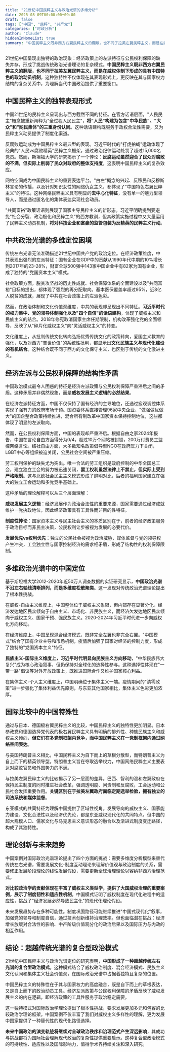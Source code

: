 ```yaml
---
title: "21世纪中国民粹主义与政治光谱的多维分析"
date: 2025-08-09T00:00:00+09:00
draft: false
tags: ["中国", "民粹", "共产党"]
categories: ["时政分析"]
author: "Claude"
hiddenInHomeList: true
summary: "中国民粹主义既非西方右翼民粹主义的翻版，也不同于拉美左翼民粹主义，而是在威权体制下形成的具有中国特色的政治动员机制"
---
```

21世纪中国呈现出独特的政治现象：经济政策上的左派特征与公民权利保障的缺失并存，形成了挑战传统政治光谱理论的复杂模式。**中国民粹主义既非西方右翼民粹主义的翻版，也不同于拉美左翼民粹主义，而是在威权体制下形成的具有中国特色的政治动员机制**。这种独特性不仅体现在其表现形式上，更反映在其与国家权力结构的复杂关系中，为理解当代中国政治提供了重要窗口。

## 中国民粹主义的独特表现形式

中国21世纪的民粹主义呈现出与西方截然不同的特征。在官方话语层面，"人民民主"概念被重新阐释为"全过程人民民主"，**将"人民"构建为包含"中华民族"、"大众"和"网民集体"的三重身份认同**。这种话语建构既服务于政权合法性需要，又为民粹主义动员提供了制度化渠道。

反腐败运动成为中国民粹主义最典型的表现。习近平时代的"打虎拍蝇"运动体现了经典的"人民vs腐败精英"民粹主义框架，通过政治纪律运动处罚了超过15,000名党员。然而，斯坦福大学的研究揭示了一个悖论：**反腐运动虽然迎合了民众对腐败的不满，但实际上削弱了民众对政府的整体支持度**，这表明中国民粹主义的复杂效应。

网络空间成为中国民粹主义的重要表达平台。"白左"概念的兴起、反移民和反穆斯林言论的传播，以及针对知识女性的网络仇女主义，都体现了"中国特色右翼民粹主义"的特征。这种网络民粹主义具有明显的**去中心化特征**，没有单一的魅力型领导人，而是通过匿名化的集体表达实现社会动员。

"共同富裕"政策话语则展现了国家主导民粹主义的新形态。习近平明确提到要避免"社会分裂、政治极化和民粹主义"的西方教训，但其政策实施过程中又大量运用了民粹主义动员机制，**将对科技企业和富豪的监管包装为反精英的民粹主义行动**。

## 中共政治光谱的多维定位困境

传统左右光谱无法准确描述21世纪中国共产党的政治定位。在经济政策维度，中共表现出强烈的左派特征：国有企业在GDP中的贡献从1990年代中期的10%增长到2017年的23-28%，财富全球500强中143家中国企业中有82家为国有企业，形成了独特的"党国资本主义"模式。

社会政策方面，脱贫攻坚战的历史性成就、社会保障体系的全面建设以及"共同富裕"目标的提出，都体现了强烈的再分配取向。基本医保覆盖率超过95%，近8亿人脱贫的成就，展现了中共在社会政策上的左派色彩。

然而，在政治体制和文化价值观维度，中共的表现却呈现出不同特征。**习近平时代的权力集中、党的领导体制强化以及"四个自信"的话语建构**，体现了威权主义和民族主义的结合。2018年修宪取消国家主席任期限制，机构改革强化党的全面领导，反映了从"碎片化威权主义"向"灵活威权主义"的转变。

文化维度上，从批判传统文化转向弘扬优秀传统文化的政策转向，爱国主义教育的强化，以及对西方"普世价值"的系统性批判，都显示出**文化民族主义与现代化建设的有机结合**。这种结合既不同于西方的文化保守主义，也区别于传统的文化激进主义。

## 经济左派与公民权利保障的结构性矛盾

中国政治模式最令人困惑的特征是经济左派政策与公民权利保障严重滞后之间的矛盾。这种矛盾并非偶然现象，而是**威权发展主义逻辑的必然结果**。

在经济左派特征方面，中国不仅保持了国有经济的主导地位，还通过宏观调控体系实现了强有力的政府市场干预。国资委体系直接管理96家中央企业，"做强做优做大"的国企整合政策持续推进，混合所有制改革中国家资本保持控制地位，这些都体现了明显的左派取向。

然而，在公民权利保障方面，中国的表现却严重滞后。根据自由之家2024年报告，中国在言论自由方面得分为0/4，超过10万个网站被封锁，200万付费员工监控网络言论。结社自由方面，大多数知名政策倡导型NGO在政府压力下关闭，LGBT中心等组织被迫关闭，公民社会空间被严重压缩。

劳工权利保护的缺失尤为突出。唯一合法的劳工组织是政府控制的中华全国总工会，建立独立工会的努力被迅速关闭，**罢工权利虽然法律上不禁止，但实际上受到严格限制**。这与北欧社会民主主义模式形成了鲜明对比，后者的福利国家建立在强大的独立工会运动和多党竞争基础上。

这种矛盾的理论解释可以从三个层面理解：

**威权发展主义逻辑**：经济发展作为政治合法性的重要来源，国家需要通过经济成就维护一党执政地位，因此经济政策具有工具性而非目的性特征。

**制度性悖论**：国家资本主义与民主社会主义的本质区别在于，前者的经济政策服务于政治目标而非民主决策，公民权利让步被视为发展的必要代价。

**发展优先vs权利优先**：独立的公民社会被视为政治威胁，媒体监督与党的领导权产生冲突，工会独立性与国家控制经济的需求相矛盾，形成了结构性的权利保障限制。

## 多维政治光谱中的中国定位

基于斯坦福大学2012-2020年近50万人调查数据的实证研究显示，**中国政治光谱不沿左右轴线清晰排列，而是多维度松散聚类**。这一发现对传统政治光谱理论提出了根本性挑战。

在威权-自由主义维度上，中国整体位于威权主义象限，但内部存在显著分化。经济发达地区民众倾向于自由主义、市场化、非民族主义，而经济欠发达地区民众倾向于威权主义、国家干预、强民族主义。2020-2024年习近平时代进一步向威权化方向移动。

在经济维度上，中国呈现混合经济模式，既非完全左翼也非完全右翼。"中国模式"结合了国有企业主导和市场机制，疫情后加强了国家对经济的控制力度，形成了独特的"党国资本主义"特征。

**民族主义-国际主义维度上，习近平时代明显向民族主义方向移动**，"中华民族伟大复兴"成为核心政治叙事，但仍保持对全球化的选择性参与。这种选择性体现在"一带一路"倡议等对外开放政策上，既推进国际合作又维护国家核心利益。

在集体主义-个人主义维度上，中国明确位于集体主义一端。疫情期间的"清零政策"进一步强化了集体利益优先原则，与东亚其他国家相比，集体主义色彩更加浓厚。

## 国际比较中的中国特殊性

通过与日本、德国极右翼民粹主义的比较，中国民粹主义的独特性更加明显。日本参政党和德国选择党代表的极右翼民粹主义具有明确的排外性、种族民族主义和威权主义倾向，**但它们在多党制框架内竞争，而中国民粹主义在一党制框架内通过网络空间表达**。

与美国特朗普主义相比，中国民粹主义为自下而上的草根分散型，而特朗普主义为自上而下的精英领导型。特朗普主义旨在夺取选举权力，中国网络民粹主义主要表达对腐败官员和外国势力的不满。

与拉美左翼民粹主义的比较揭示了另一层面的差异。巴西、智利的温和左翼政府在保持民主制度的同时推进社会改革，强调透明度、问责制和反腐败，工会运动和公民社会发挥重要作用。**关键区别在于拉美左翼政府面临定期选举检验，拥有独立的司法系统和媒体监督**。

东亚模式的共同特征为理解中国提供了区域性视角。发展导向的威权主义、国家能力建设、文化合法性以及经济优先论，都是东亚威权现代化的共同特点。但中国的超大规模人口、儒家文化与马克思主义意识形态的融合以及渐进式制度变迁路径，构成了其独特性。

## 理论创新与未来趋势

中国案例对国际政治光谱理论提出了四个方面的挑战：需要多维度分析模型来替代传统左右光谱，需要发展文化-制度互动理论来理解价值观与政治制度的关系，需要修正发展阶段理论的线性发展假设，需要更新全球治理理论以容纳非西方治理范式。

**对比较政治学的贡献体现在丰富了威权主义类型学，提供了大国威权治理的重要案例，展示了制度韧性和适应性机制**。中国模式证明了威权制度在现代化进程中的适应性，挑战了"经济发展必然导致民主化"的现代化理论假设。

未来发展趋势存在多种可能性。制度巩固路径可能继续推进"中国式现代化"叙事，加强党的领导和制度自信，通过技术创新维持治理效率。但也面临潜在挑战：经济增长放缓对合法性的影响、中产阶级价值观分化的政治后果以及国际压力与内政的相互作用。

## 结论：超越传统光谱的复合型政治模式

21世纪中国民粹主义与政治光谱定位的研究表明，**中国形成了一种超越传统左右光谱的复合型政治模式**。这种模式结合了威权政治制度、混合经济模式、民族主义文化认同和集体主义社会价值观，在国际政治光谱中占据着独特且复杂的位置。

中国民粹主义的特殊性在于其与国家权力的高度融合，既是自下而上的草根表达，又是自上而下的政治动员工具。经济左派政策与公民权利保障的矛盾反映了威权发展主义的内在逻辑，即经济政策的工具性服务于政治稳定需要。

这一独特模式对国际政治学理论提出了根本性挑战，要求发展更加多元和包容的比较政治学理论框架。中国案例不仅丰富了我们对威权主义多样性的理解，更为发展中国家提供了一种替代性的现代化路径选择。

**未来中国政治的演变轨迹将继续对全球政治秩序和治理范式产生深远影响**，其成功与挑战都将为国际社会理解现代政治的复杂性提供重要启示。这种复合型政治模式的可持续性、适应性以及国际影响力，值得学术界持续关注和深入研究。